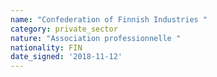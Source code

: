 ```yaml
---
name: "Confederation of Finnish Industries "
category: private_sector
nature: "Association professionnelle "
nationality: FIN
date_signed: '2018-11-12'
---
```

    